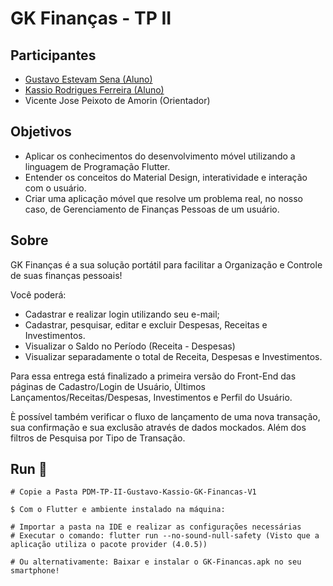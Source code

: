 # GK Finanças - TP II

## Participantes
-  [Gustavo Estevam Sena (Aluno)](https://github.com/Gultes)
-  [Kassio Rodrigues Ferreira (Aluno)](https://github.com/KassioRF)
- Vicente Jose Peixoto de Amorin (Orientador)

## Objetivos
- Aplicar os conhecimentos do desenvolvimento móvel utilizando a linguagem de Programação Flutter.
- Entender os conceitos do Material Design, interatividade e interação com o usuário.
- Criar uma aplicação móvel que resolve um problema real, no nosso caso, de Gerenciamento de Finanças Pessoas de um usuário.

## Sobre
GK Finanças é a sua solução portátil  para facilitar a Organização e Controle de suas finanças pessoais!

Você poderá:

- Cadastrar e realizar login utilizando seu e-mail;
- Cadastrar, pesquisar, editar e excluir Despesas, Receitas e Investimentos.
- Visualizar o Saldo no Período (Receita - Despesas)
- Visualizar separadamente o total de Receita, Despesas e Investimentos.

Para essa entrega está finalizado a primeira versão  do Front-End das páginas de Cadastro/Login de Usuário, Ùltimos Lançamentos/Receitas/Despesas, Investimentos e Perfil do Usuário.

È possível também verificar o fluxo de lançamento de uma nova transação, sua confirmação e sua exclusão através de dados mockados. Além dos filtros de Pesquisa por Tipo de Transação.

## Run 🏃‍

```
# Copie a Pasta PDM-TP-II-Gustavo-Kassio-GK-Financas-V1

$ Com o Flutter e ambiente instalado na máquina:

# Importar a pasta na IDE e realizar as configurações necessárias
# Executar o comando: flutter run --no-sound-null-safety (Visto que a aplicação utiliza o pacote provider (4.0.5))

# Ou alternativamente: Baixar e instalar o GK-Financas.apk no seu smartphone!
